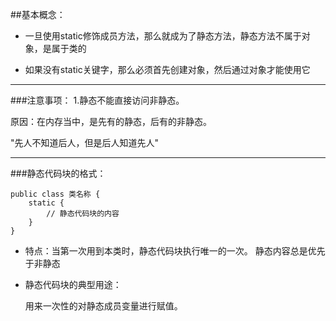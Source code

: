 ##基本概念：
- 一旦使用static修饰成员方法，那么就成为了静态方法，静态方法不属于对象，是属于类的

- 如果没有static关键字，那么必须首先创建对象，然后通过对象才能使用它
---
###注意事项：
1.静态不能直接访问非静态。

原因：在内存当中，是先有的静态，后有的非静态。

"先人不知道后人，但是后人知道先人"

---
###静态代码块的格式：

    public class 类名称 {
        static {
            // 静态代码块的内容
        }
    }

- 特点：当第一次用到本类时，静态代码块执行唯一的一次。
静态内容总是优先于非静态

- 静态代码块的典型用途：

    用来一次性的对静态成员变量进行赋值。

